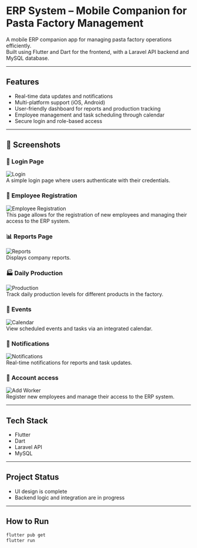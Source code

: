 # ERP System – Mobile Companion for Pasta Factory Management

A mobile ERP companion app for managing pasta factory operations efficiently.  
Built using Flutter and Dart for the frontend, with a Laravel API backend and MySQL database.

---

## Features

- Real-time data updates and notifications  
- Multi-platform support (iOS, Android)  
- User-friendly dashboard for reports and production tracking  
- Employee management and task scheduling through calendar  
- Secure login and role-based access  

---

## 📸 Screenshots

### 🔐 Login Page
![Login](Login.png)  
A simple login page where users authenticate with their credentials.

### 👥 Employee Registration
![Employee Registration](Employee_registration.png)  
This page allows for the registration of new employees and managing their access to the ERP system.

### 📊 Reports Page
![Reports](Reports.png)  
Displays company reports.

### 🏭 Daily Production
![Production](Details_of_daily_production.png)  
Track daily production levels for different products in the factory.

### 📆 Events
![Calendar](Events.png)  
View scheduled events and tasks via an integrated calendar.

### 🔔 Notifications
![Notifications](Notifications.png)  
Real-time notifications for reports and task updates.

### 👷 Account access
![Add Worker](Account_access.png)  
Register new employees and manage their access to the ERP system.

---

## Tech Stack

- Flutter  
- Dart  
- Laravel API  
- MySQL  

---

## Project Status

- UI design is complete  
- Backend logic and integration are in progress  

---

## How to Run

```bash
flutter pub get
flutter run
